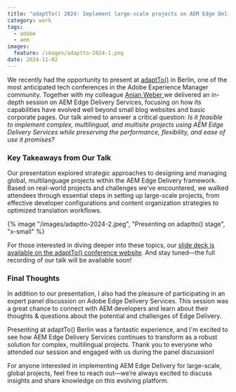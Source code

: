 ```yaml
---
title: "adaptTo() 2024: Implement large-scale projects on AEM Edge Delivery Services"
category: work
tags:
  - adobe
  - aem
images:
  feature: /images/adaptto-2024-1.png
date: 2024-11-02
---
```

We recently had the opportunity to present at [adaptTo()](https://adapt.to/2024) in Berlin, one of the most anticipated tech conferences in the Adobe Experience Manager community. Together with my colleague [Anian Weber ](https://www.linkedin.com/in/anianweber/)we delivered an in-depth session on AEM Edge Delivery Services, focusing on how its capabilities have evolved well beyond small blog websites and basic corporate pages. Our talk aimed to answer a critical question: *Is it feasible to implement complex, multilingual, and multisite projects using AEM Edge Delivery Services while preserving the performance, flexibility, and ease of use it promises?*

### Key Takeaways from Our Talk

Our presentation explored strategic approaches to designing and managing global, multilanguage projects within the AEM Edge Delivery framework. Based on real-world projects and challenges we’ve encountered, we walked attendees through essential steps in setting up large-scale projects, from effective developer configurations and content organization strategies to optimized translation workflows.

{% image "/images/adaptto-2024-2.jpeg", "Presenting on adaptto() stage", "x-small" %}

For those interested in diving deeper into these topics, our [slide deck is available on the adaptTo() conference website](https://adapt.to/2024/schedule/scaling-up-implement-large-scale-projects-on-aem-edge-delivery-services). And stay tuned—the full recording of our talk will be available soon!

### Final Thoughts

In addition to our presentation, I also had the pleasure of participating in an expert panel discussion on Adobe Edge Delivery Services. This session was a great chance to connect with AEM developers and learn about their thoughts & questions about the potential and challenges of Edge Delivery. 

Presenting at adaptTo() Berlin was a fantastic experience, and I'm excited to see how AEM Edge Delivery Services continues to transform as a robust solution for complex, multilingual projects. Thank you to everyone who attended our session and engaged with us during the panel discussion! 

For anyone interested in implementing AEM Edge Delivery for large-scale, global projects, feel free to reach out—we’re always excited to discuss insights and share knowledge on this evolving platform.